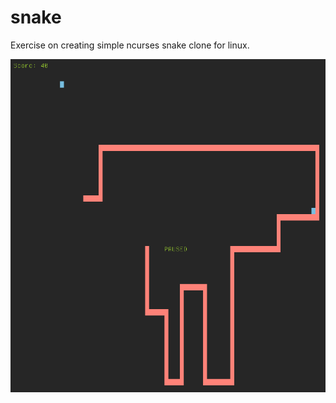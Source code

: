 # snake

Exercise on creating simple ncurses snake clone for linux.  

![screenshot.png](screenshot.png)
